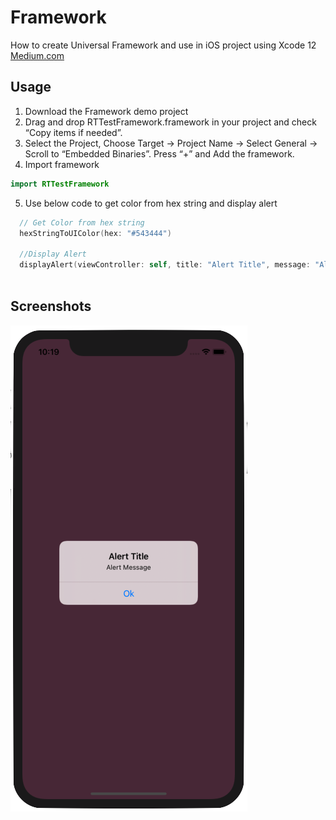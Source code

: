# Framework

How to create Universal Framework and use in iOS project using Xcode 12 [Medium.com](https://medium.com/@rohittamkhane/create-universal-framework-and-use-in-ios-project-using-xcode-12-6202dbe32a3f)

## Usage

1. Download the Framework demo project
2. Drag and drop RTTestFramework.framework in your project and check “Copy items if needed”.
3. Select the Project, Choose Target → Project Name → Select General → Scroll to “Embedded Binaries”. Press “+” and Add the framework.
4. Import framework 

```swift
import RTTestFramework
```
5. Use below code to get color from hex string and display alert

```swift
  // Get Color from hex string
  hexStringToUIColor(hex: "#543444")
  
  //Display Alert
  displayAlert(viewController: self, title: "Alert Title", message: "Alert Message")
  
```

## Screenshots
![Screenshot](./FrameworkDemo/Screenshot.png)

